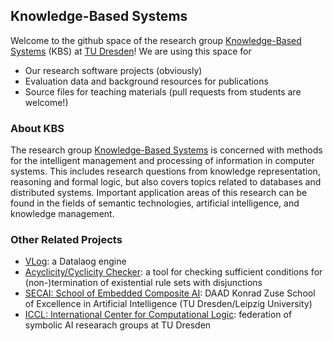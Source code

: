 ## Knowledge-Based Systems

Welcome to the github space of the research group [Knowledge-Based Systems](https://kbs.inf.tu-dresden.de) (KBS) at [TU Dresden](https://tu-dresden.de/)!
We are using this space for
- Our research software projects (obviously)
- Evaluation data and background resources for publications
- Source files for teaching materials (pull requests from students are welcome!)

### About KBS

The research group [Knowledge-Based Systems](https://kbs.inf.tu-dresden.de) is concerned with methods for the intelligent
management and processing of information in computer systems. This includes research questions
from knowledge representation, reasoning and formal logic, but also covers topics related to
databases and distributed systems. Important application areas of this research can be found
in the fields of semantic technologies, artificial intelligence, and knowledge management.

### Other Related Projects

- [VLog](https://github.com/karmaresearch/vlog): a Datalaog engine
- [Acyclicity/Cyclicity Checker](https://gitlab.com/m0nstR/dmfa-checker/): a tool for checking sufficient conditions for (non-)termination of existential rule sets with disjunctions
- [SECAI: School of Embedded Composite AI](https://secai.org): DAAD Konrad Zuse School of Excellence in Artificial Intelligence (TU Dresden/Leipzig University)
- [ICCL: International Center for Computational Logic](https://iccl.inf.tu-dresden.de): federation of symbolic AI researach groups at TU Dresden
